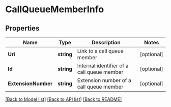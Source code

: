 # CallQueueMemberInfo

## Properties

Name | Type | Description | Notes
------------ | ------------- | ------------- | -------------
**Uri** | **string** | Link to a call queue member | [optional] 
**Id** | **string** | Internal identifier of a call queue member | [optional] 
**ExtensionNumber** | **string** | Extension number of a call queue member | [optional] 

[[Back to Model list]](../README.md#documentation-for-models) [[Back to API list]](../README.md#documentation-for-api-endpoints) [[Back to README]](../README.md)


